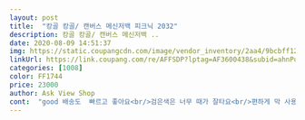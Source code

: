 ```yaml
---
layout: post 
title:  "캉골 캉골/ 캔버스 메신저백 피크닉 2032" 
description: 캉골 캉골/ 캔버스 메신저백 ..
date: 2020-08-09 14:51:37 
img: https://static.coupangcdn.com/image/vendor_inventory/2aa4/9bcbff128925c9a4ee3cd497275e7d3add390188888789711c360d882fa9.JPG 
linkUrl: https://link.coupang.com/re/AFFSDP?lptag=AF3600438&subid=ahnPublicAsk&pageKey=1712262115&itemId=2914011910&vendorItemId=71103661194&traceid=V0-113-18287d08d1ddd999 
categories: [1008] 
color: FF1744 
price: 23000 
author: Ask View Shop 
cont:  "good 배송도  빠르고 좋아요<br/>검은색은 너무 때가 잘타요<br/>편하게 막 사용하기 좋습니다.<br/><br/>" 
---
```

